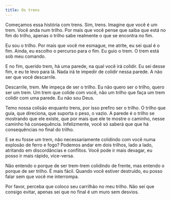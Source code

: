 ```yaml
---
title: Os trens
---
```


Começamos essa história com trens. Sim, trens. Imagine que você é um trem. Você anda num trilho. Por mais que você pense que saiba que está no fim do trilho, apenas o trilho sabe realmente o que se encontra no fim.

Eu sou o trilho. Por mais que você me esmague, me atrite, eu sei qual é o fim. Ainda, eu escolho o percurso para o fim. Eu guio o trem. O trem está sob meu comando.

E no fim, querido trem, há uma parede, na qual você irá colidir. Eu sei desse fim, e eu te levo para lá. Nada irá te impedir de colidir nessa parede. A não ser que você descarrile.

Descarrile, trem. Me impeça de ser o trilho. Eu não quero ser o trilho, quero ser um trem. Um trem que colide com você, não um trilho que faça um trem colidir com uma parede. Eu não sou Deus.

Temo nossa colisão enquanto trens, por isso prefiro ser o trilho. O trilho que guia, que direciona, que suporta o peso, o vazio. A parede é o trilho se mostrando que ele existe, que por mais que ele te mostre o caminho, nesse caminho há consequência. Infelizmente, você só saberá que que há consequências no final do trilho.

E se eu fosse um trem, não necessariamente colidindo com você numa explosão de ferro e fogo? Podemos andar em dois trilhos, lado a lado, atritando em discordâncias e conflitos. Você pode ir mais devagar, eu posso ir mais rápido, vice-versa.

Não entendo o porque de ser trem-trem colidindo de frente, mas entendo o porque de ser trilho. É mais fácil. Quando você estiver destruído, eu posso falar sem que você me interrompa.

Por favor, perceba que coloco seu carrilhão no meu trilho. Não sei que consigo evitar, apenas sei que no final é um muro sem desvios.
